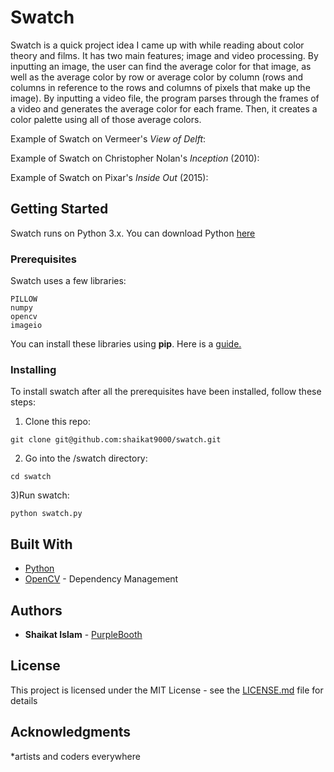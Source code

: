 # Swatch

Swatch is a quick project idea I came up with while reading about color theory and films. It has two main features; image and video processing. By inputting an image, the user can find the average color for that image, as well as the average color by row or average color by column (rows and columns in reference to the rows and columns of pixels that make up the image). By inputting a video file, the program parses through the frames of a video and generates the average color for each frame. Then, it creates a color palette using all of those average colors. 

Example of Swatch on Vermeer's <i>View of Delft</i>:

Example of Swatch on Christopher Nolan's <i>Inception</i> (2010):

Example of Swatch on Pixar's <i>Inside Out</i> (2015):

## Getting Started

Swatch runs on Python 3.x. 
You can download Python [here](https://www.python.org/downloads/ "Python Download")

### Prerequisites

Swatch uses a few libraries:

```
PILLOW
numpy
opencv
imageio
```

You can install these libraries using <b>pip</b>.
Here is a [guide.](https://packaging.python.org/tutorials/installing-packages/ "pip guide")

### Installing

To install swatch after all the prerequisites have been installed, follow these steps:

1) Clone this repo:
```
git clone git@github.com:shaikat9000/swatch.git
```

2) Go into the /swatch directory:
```
cd swatch
```

3)Run swatch:
```
python swatch.py
```

## Built With

* [Python](https://www.python.org/downloads/) 
* [OpenCV](https://opencv.org/) - Dependency Management


## Authors

* **Shaikat Islam** - [PurpleBooth](https://github.com/shaikat9000/)


## License

This project is licensed under the MIT License - see the [LICENSE.md](LICENSE.md) file for details

## Acknowledgments

*artists and coders everywhere
